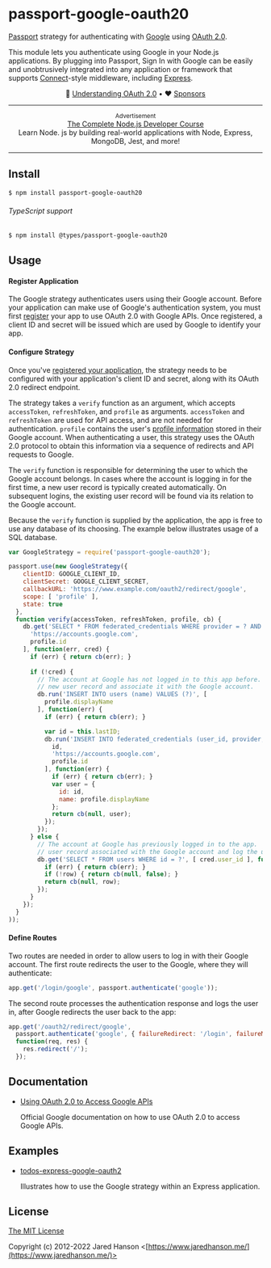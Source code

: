 # passport-google-oauth20

[Passport](https://www.passportjs.org/) strategy for authenticating with
[Google](https://www.google.com/) using [OAuth 2.0](https://www.passportjs.org/packages/passport-oauth2/).

This module lets you authenticate using Google in your Node.js applications.
By plugging into Passport, Sign In with Google can be easily and unobtrusively
integrated into any application or framework that supports
[Connect](https://github.com/senchalabs/connect#readme)-style middleware,
including [Express](https://expressjs.com/).

<div align="center">
  
:brain: [Understanding OAuth 2.0](https://www.passportjs.org/concepts/oauth2/?utm_source=github&utm_medium=referral&utm_campaign=passport-google-oauth20&utm_content=nav-concept) •
:heart: [Sponsors](https://www.passportjs.org/sponsors/?utm_source=github&utm_medium=referral&utm_campaign=passport-google-oauth20&utm_content=nav-sponsors)

</div>

---

<p align="center">
  <sup>Advertisement</sup>
  <br>
  <a href="https://click.linksynergy.com/link?id=D*o7yui4/NM&offerid=507388.922484&type=2&murl=https%3A%2F%2Fwww.udemy.com%2Fcourse%2Fthe-complete-nodejs-developer-course-2%2F&u1=21vl3Skt2fz9CZkPcetSToKITTB1Zqdi0ZpnMwjAMqG7p2N3J2BC5">The Complete Node.js Developer Course</a><br>Learn Node. js by building real-world applications with Node, Express, MongoDB, Jest, and more!
</p>

---

## Install

```sh
$ npm install passport-google-oauth20
```

###### TypeScript support

```sh
$ npm install @types/passport-google-oauth20
```

## Usage

#### Register Application

The Google strategy authenticates users using their Google account.  Before your
application can make use of Google's authentication system, you must first
[register](https://support.google.com/cloud/answer/6158849) your app to use
OAuth 2.0 with Google APIs.  Once registered, a client ID and secret will be
issued which are used by Google to identify your app.

#### Configure Strategy

Once you've [registered your application](#register-application), the strategy
needs to be configured with your application's client ID and secret, along with
its OAuth 2.0 redirect endpoint.

The strategy takes a `verify` function as an argument, which accepts
`accessToken`, `refreshToken`, and `profile` as arguments.  `accessToken` and
`refreshToken` are used for API access, and are not needed for authentication.
`profile` contains the user's [profile information](https://www.passportjs.org/reference/normalized-profile/)
stored in their Google account.  When authenticating a user, this strategy uses
the OAuth 2.0 protocol to obtain this information via a sequence of redirects
and API requests to Google.

The `verify` function is responsible for determining the user to which the
Google account belongs.  In cases where the account is logging in for the
first time, a new user record is typically created automatically.  On subsequent
logins, the existing user record will be found via its relation to the Google
account.

Because the `verify` function is supplied by the application, the app is free to
use any database of its choosing.  The example below illustrates usage of a SQL
database.

```javascript
var GoogleStrategy = require('passport-google-oauth20');

passport.use(new GoogleStrategy({
    clientID: GOOGLE_CLIENT_ID,
    clientSecret: GOOGLE_CLIENT_SECRET,
    callbackURL: 'https://www.example.com/oauth2/redirect/google',
    scope: [ 'profile' ],
    state: true
  },
  function verify(accessToken, refreshToken, profile, cb) {
    db.get('SELECT * FROM federated_credentials WHERE provider = ? AND subject = ?', [
      'https://accounts.google.com',
      profile.id
    ], function(err, cred) {
      if (err) { return cb(err); }
      
      if (!cred) {
        // The account at Google has not logged in to this app before.  Create a
        // new user record and associate it with the Google account.
        db.run('INSERT INTO users (name) VALUES (?)', [
          profile.displayName
        ], function(err) {
          if (err) { return cb(err); }

          var id = this.lastID;
          db.run('INSERT INTO federated_credentials (user_id, provider, subject) VALUES (?, ?, ?)', [
            id,
            'https://accounts.google.com',
            profile.id
          ], function(err) {
            if (err) { return cb(err); }
            var user = {
              id: id,
              name: profile.displayName
            };
            return cb(null, user);
          });
        });
      } else {
        // The account at Google has previously logged in to the app.  Get the
        // user record associated with the Google account and log the user in.
        db.get('SELECT * FROM users WHERE id = ?', [ cred.user_id ], function(err, row) {
          if (err) { return cb(err); }
          if (!row) { return cb(null, false); }
          return cb(null, row);
        });
      }
    });
  }
));
```

#### Define Routes

Two routes are needed in order to allow users to log in with their Google
account.  The first route redirects the user to the Google, where they will
authenticate:

```js
app.get('/login/google', passport.authenticate('google'));
```

The second route processes the authentication response and logs the user in,
after Google redirects the user back to the app:

```js
app.get('/oauth2/redirect/google',
  passport.authenticate('google', { failureRedirect: '/login', failureMessage: true }),
  function(req, res) {
    res.redirect('/');
  });
```

## Documentation

* [Using OAuth 2.0 to Access Google APIs](https://developers.google.com/identity/protocols/oauth2/)

  Official Google documentation on how to use OAuth 2.0 to access Google APIs.

## Examples

* [todos-express-google-oauth2](https://github.com/passport/todos-express-google-oauth2)

  Illustrates how to use the Google strategy within an Express application.

## License

[The MIT License](http://opensource.org/licenses/MIT)

Copyright (c) 2012-2022 Jared Hanson <[https://www.jaredhanson.me/](https://www.jaredhanson.me/)>
